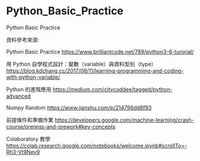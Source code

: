 # Python_Basic_Practice
Python Basic Practice

資料參考來源:

Python Basic Practice
https://www.brilliantcode.net/789/python3-6-turorial/

用 Python 自學程式設計：變數（variable）與資料型別（type）
https://blog.kdchang.cc/2017/08/11/learning-programming-and-coding-with-python-variable/

Python 的進階應用
https://medium.com/citycoddee/tagged/python-advanced

Numpy Random
https://www.jianshu.com/p/214798dd8f93

前提條件和準備作業
https://developers.google.com/machine-learning/crash-course/prereqs-and-prework#key-concepts

Colaboratory 教學
https://colab.research.google.com/notebooks/welcome.ipynb#scrollTo=-Rh3-Vt9Nev9
